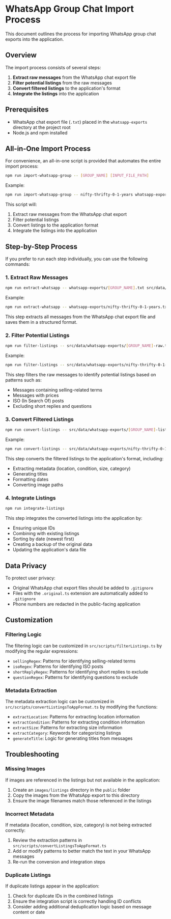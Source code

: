 # WhatsApp Group Chat Import Process

This document outlines the process for importing WhatsApp group chat exports into the application.

## Overview

The import process consists of several steps:

1. **Extract raw messages** from the WhatsApp chat export file
2. **Filter potential listings** from the raw messages
3. **Convert filtered listings** to the application's format
4. **Integrate the listings** into the application

## Prerequisites

- WhatsApp chat export file (`.txt`) placed in the `whatsapp-exports` directory at the project root
- Node.js and npm installed

## All-in-One Import Process

For convenience, an all-in-one script is provided that automates the entire import process:

```bash
npm run import-whatsapp-group -- [GROUP_NAME] [INPUT_FILE_PATH]
```

Example:
```bash
npm run import-whatsapp-group -- nifty-thrifty-0-1-years whatsapp-exports/nifty-thrifty-0-1-years.txt
```

This script will:
1. Extract raw messages from the WhatsApp chat export
2. Filter potential listings
3. Convert listings to the application format
4. Integrate the listings into the application

## Step-by-Step Process

If you prefer to run each step individually, you can use the following commands:

### 1. Extract Raw Messages

```bash
npm run extract-whatsapp -- whatsapp-exports/[GROUP_NAME].txt src/data/whatsapp-exports/[GROUP_NAME]-raw.ts
```

Example:
```bash
npm run extract-whatsapp -- whatsapp-exports/nifty-thrifty-0-1-years.txt src/data/whatsapp-exports/nifty-thrifty-0-1-years-raw.ts
```

This step extracts all messages from the WhatsApp chat export file and saves them in a structured format.

### 2. Filter Potential Listings

```bash
npm run filter-listings -- src/data/whatsapp-exports/[GROUP_NAME]-raw.ts src/data/whatsapp-exports/[GROUP_NAME]-listings.ts
```

Example:
```bash
npm run filter-listings -- src/data/whatsapp-exports/nifty-thrifty-0-1-years-raw.ts src/data/whatsapp-exports/nifty-thrifty-0-1-years-listings.ts
```

This step filters the raw messages to identify potential listings based on patterns such as:
- Messages containing selling-related terms
- Messages with prices
- ISO (In Search Of) posts
- Excluding short replies and questions

### 3. Convert Filtered Listings

```bash
npm run convert-listings -- src/data/whatsapp-exports/[GROUP_NAME]-listings.ts src/data/whatsapp-exports/[GROUP_NAME]-app.ts
```

Example:
```bash
npm run convert-listings -- src/data/whatsapp-exports/nifty-thrifty-0-1-years-listings.ts src/data/whatsapp-exports/nifty-thrifty-0-1-years-app.ts
```

This step converts the filtered listings to the application's format, including:
- Extracting metadata (location, condition, size, category)
- Generating titles
- Formatting dates
- Converting image paths

### 4. Integrate Listings

```bash
npm run integrate-listings
```

This step integrates the converted listings into the application by:
- Ensuring unique IDs
- Combining with existing listings
- Sorting by date (newest first)
- Creating a backup of the original data
- Updating the application's data file

## Data Privacy

To protect user privacy:
- Original WhatsApp chat export files should be added to `.gitignore`
- Files with the `.original.ts` extension are automatically added to `.gitignore`
- Phone numbers are redacted in the public-facing application

## Customization

### Filtering Logic

The filtering logic can be customized in `src/scripts/filterListings.ts` by modifying the regular expressions:
- `sellingRegex`: Patterns for identifying selling-related terms
- `isoRegex`: Patterns for identifying ISO posts
- `shortReplyRegex`: Patterns for identifying short replies to exclude
- `questionRegex`: Patterns for identifying questions to exclude

### Metadata Extraction

The metadata extraction logic can be customized in `src/scripts/convertListingsToAppFormat.ts` by modifying the functions:
- `extractLocation`: Patterns for extracting location information
- `extractCondition`: Patterns for extracting condition information
- `extractSize`: Patterns for extracting size information
- `extractCategory`: Keywords for categorizing listings
- `generateTitle`: Logic for generating titles from messages

## Troubleshooting

### Missing Images

If images are referenced in the listings but not available in the application:
1. Create an `images/listings` directory in the `public` folder
2. Copy the images from the WhatsApp export to this directory
3. Ensure the image filenames match those referenced in the listings

### Incorrect Metadata

If metadata (location, condition, size, category) is not being extracted correctly:
1. Review the extraction patterns in `src/scripts/convertListingsToAppFormat.ts`
2. Add or modify patterns to better match the text in your WhatsApp messages
3. Re-run the conversion and integration steps

### Duplicate Listings

If duplicate listings appear in the application:
1. Check for duplicate IDs in the combined listings
2. Ensure the integration script is correctly handling ID conflicts
3. Consider adding additional deduplication logic based on message content or date 